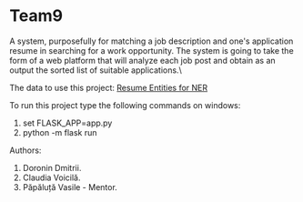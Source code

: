 # Team9

A system, purposefully for matching a job description and one's application resume in searching for a work opportunity. The system is going to take the form of a web platform that will analyze each job post and obtain as an output the sorted list of suitable applications.\

The data to use this project: [Resume Entities for NER](https://www.kaggle.com/dataturks/resume-entities-for-ner)

To run this project type the following commands on windows:
1. set FLASK_APP=app.py
2. python -m flask run

Authors:
1. Doronin Dmitrii.
2. Claudia Voicilă.
3. Păpăluță Vasile - Mentor.
